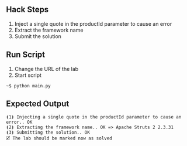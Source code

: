 ## Hack Steps

1. Inject a single quote in the productId parameter to cause an error
2. Extract the framework name
3. Submit the solution

## Run Script

1. Change the URL of the lab
2. Start script

```
~$ python main.py
```

## Expected Output

```
⦗1⦘ Injecting a single quote in the productId parameter to cause an error.. OK
⦗2⦘ Extracting the framework name.. OK => Apache Struts 2 2.3.31
⦗3⦘ Submitting the solution.. OK
🗹 The lab should be marked now as solved
```
